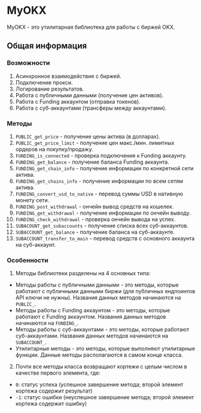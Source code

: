 # MyOKX
MyOKX - это утилитарная библиотека для работы с биржей OKX.

## Общая информация
### Возможности
1. Асинхронное взаимодействие с биржей.
2. Подключение прокси.
3. Логирование результатов.
4. Работа с публичными данными (получение цен активов).
5. Работа с Funding аккаунтом (отправка токенов).
6. Работа с суб-аккаунтами (трансферы между аккаунтами).

### Методы
1.  `PUBLIC_get_price` - получение цены актива (в долларах).
2. `PUBLIC_get_price_limit` - получение цен макс./мин. лимитных ордеров на покупку/продажу.
3. `FUNDING_is_connected` - проверка подключения к Funding аккаунту.
4. `FUNDING_get_balance` - получение баланса Funding аккаунта.
5. `FUNDING_get_chain_info` - получение информации по конкретной сети актива. 
6. `FUNDING_get_chains_info` - получение информации по всем сетям актива. 
7. `FUNDING_convert_usd_to_native` - перевод суммы USD в нативную монету сети.
8. `FUNDING_post_withdrawal` - ончейн вывод средств на кошелек.
9. `FUNDING_get_withdrawal` - получение информации по ончейн выводу.
10. `FUNDING_check_withdrawal` - проверка ончейн вывода на успех.
11. `SUBACOUNT_get_subaccounts` - получение списка всех суб-аккаунтов.
12. `SUBACCOUNT_get_balance` - получение баланса на суб-аккаунте.
13. `SUBACCOUNT_transfer_to_main` - перевод средств с основного аккаунта на суб-аккаунт.

### Особенности
1. Методы библиотеки разделены на 4 основных типа:
- Методы работы с публичными данными - это методы, которые работают с публичными данными биржи (для публичных ендпоинтов API ключи не нужны). Названия данных методов начинаются на `PUBLIC_`.
- Методы работы с Funding аккаунтом - это методы, которые работают с Funding аккаунтом. Названия данных методов начинаются на `FUNDING_`.
- Методы работы с суб-аккаунтами - это методы, которые работают суб-аккаунтами. Названия данных методов начинаются на `SUBACCOUNT_`.
- Утилитарные методы - это методы, которые выполняют утилитарные функции. Данные методы располагаются в самом конце класса.
2. Почти все методы класса возвращают кортежи с целым числом в качестве первого элемента, где:
- `0`: статус успеха (успешное завершение метода; второй элемент кортежа содержит результат)
- `-1`: статус ошибки (неуспешное завершение метода; второй элемент кортежа содержит ошибку)
